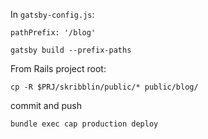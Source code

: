 In `gatsby-config.js`:
```
pathPrefix: '/blog'
```

```
gatsby build --prefix-paths
```

From Rails project root:
```
cp -R $PRJ/skribblin/public/* public/blog/
```
commit and push

```
bundle exec cap production deploy
```
